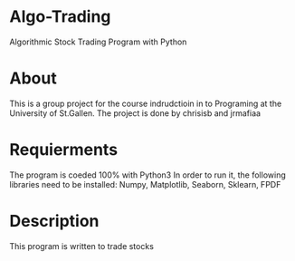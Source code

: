 # Algo-Trading
Algorithmic Stock Trading Program with Python


# About 
This is a group project for the course indrudctioin in to Programing at the University of St.Gallen. The project is done by chrisisb and jrmafiaa 

# Requierments  
The program is coeded 100% with Python3
In order to run it, the following libraries need to be installed:
Numpy, Matplotlib, Seaborn, Sklearn, FPDF

# Description

This program is written to trade stocks 
